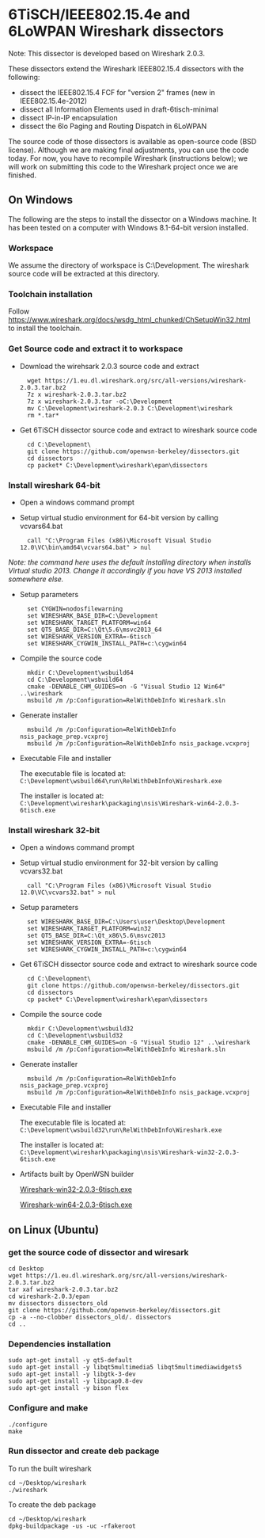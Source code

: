 # 6TiSCH/IEEE802.15.4e  and 6LoWPAN Wireshark dissectors

Note: This dissector is developed based on Wireshark 2.0.3.

These dissectors extend the Wireshark IEEE802.15.4 dissectors with the following:

* dissect the IEEE802.15.4 FCF for "version 2" frames (new in IEEE802.15.4e-2012)
* dissect all Information Elements used in draft-6tisch-minimal
* dissect IP-in-IP encapsulation
* dissect the 6lo Paging and Routing Dispatch in 6LoWPAN

The source code of those dissectors is available as open-source code (BSD license). Although we are making final adjustments, you can use the code today. For now, you have to recompile Wireshark (instructions below); we will work on submitting this code to the Wireshark project once we are finished.

## On Windows

The following are the steps to install the dissector on a Windows machine.
It has been tested on a computer with Windows 8.1-64-bit version installed.

### Workspace

We assume the directory of workspace is C:\Development. The wireshark source code will be extracted at this directory.

### Toolchain installation

Follow https://www.wireshark.org/docs/wsdg_html_chunked/ChSetupWin32.html to install the toolchain.

### Get Source code and extract it to workspace
- Download the wirehsark 2.0.3 source code and extract
        
        wget https://1.eu.dl.wireshark.org/src/all-versions/wireshark-2.0.3.tar.bz2
        7z x wireshark-2.0.3.tar.bz2
        7z x wireshark-2.0.3.tar -oC:\Development
        mv C:\Development\wireshark-2.0.3 C:\Development\wireshark
        rm *.tar*


- Get 6TiSCH dissector source code and extract to wireshark source code

        cd C:\Development\
        git clone https://github.com/openwsn-berkeley/dissectors.git
        cd dissectors
        cp packet* C:\Development\wireshark\epan\dissectors

### Install wireshark 64-bit
- Open a windows command prompt
- Setup virtual studio environment for 64-bit version by calling vcvars64.bat

        call "C:\Program Files (x86)\Microsoft Visual Studio 12.0\VC\bin\amd64\vcvars64.bat" > nul

*Note: the command here uses the default installing directory when installs Virtual studio 2013. Change it accordingly if you have VS 2013 installed somewhere else.*

- Setup parameters
    
        set CYGWIN=nodosfilewarning
        set WIRESHARK_BASE_DIR=C:\Development
        set WIRESHARK_TARGET_PLATFORM=win64
        set QT5_BASE_DIR=C:\Qt\5.6\msvc2013_64
        set WIRESHARK_VERSION_EXTRA=-6tisch
        set WIRESHARK_CYGWIN_INSTALL_PATH=c:\cygwin64

- Compile the source code

        mkdir C:\Development\wsbuild64
        cd C:\Development\wsbuild64
        cmake -DENABLE_CHM_GUIDES=on -G "Visual Studio 12 Win64" ..\wireshark
        msbuild /m /p:Configuration=RelWithDebInfo Wireshark.sln

- Generate installer

        msbuild /m /p:Configuration=RelWithDebInfo nsis_package_prep.vcxproj
        msbuild /m /p:Configuration=RelWithDebInfo nsis_package.vcxproj

- Executable File and installer

    The executable file is located at: `C:\Development\wsbuild64\run\RelWithDebInfo\Wireshark.exe`

    The installer is located at: `C:\Development\wireshark\packaging\nsis\Wireshark-win64-2.0.3-6tisch.exe`

### Install wireshark 32-bit
- Open a windows command prompt
- Setup virtual studio environment for 32-bit version by calling vcvars32.bat

        call "C:\Program Files (x86)\Microsoft Visual Studio 12.0\VC\vcvars32.bat" > nul

- Setup parameters
    
        set WIRESHARK_BASE_DIR=C:\Users\user\Desktop\Development
        set WIRESHARK_TARGET_PLATFORM=win32
        set QT5_BASE_DIR=C:\Qt_x86\5.6\msvc2013
        set WIRESHARK_VERSION_EXTRA=-6tisch
        set WIRESHARK_CYGWIN_INSTALL_PATH=c:\cygwin64

- Get 6TiSCH dissector source code and extract to wireshark source code
    
        cd C:\Development\
        git clone https://github.com/openwsn-berkeley/dissectors.git
        cd dissectors
        cp packet* C:\Development\wireshark\epan\dissectors

- Compile the source code

        mkdir C:\Development\wsbuild32
        cd C:\Development\wsbuild32
        cmake -DENABLE_CHM_GUIDES=on -G "Visual Studio 12" ..\wireshark
        msbuild /m /p:Configuration=RelWithDebInfo Wireshark.sln

- Generate installer

        msbuild /m /p:Configuration=RelWithDebInfo nsis_package_prep.vcxproj
        msbuild /m /p:Configuration=RelWithDebInfo nsis_package.vcxproj

- Executable File and installer

    The executable file is located at: `C:\Development\wsbuild32\run\RelWithDebInfo\Wireshark.exe`

    The installer is located at: `C:\Development\wireshark\packaging\nsis\Wireshark-win32-2.0.3-6tisch.exe`

- Artifacts built by OpenWSN builder

    [Wireshark-win32-2.0.3-6tisch.exe](http://builder.openwsn.org/job/6TiSCH%20Wireshark/lastSuccessfulBuild/artifact/Wireshark-win32-2.0.3-6tisch.exe)

    [Wireshark-win64-2.0.3-6tisch.exe](http://builder.openwsn.org/job/6TiSCH%20Wireshark/lastSuccessfulBuild/artifact/Wireshark-win64-2.0.3-6tisch.exe "Wireshark-win64-2.0.3-6tisch.exe")

## on Linux (Ubuntu)

### get the source code of dissector and wiresark

    cd Desktop
    wget https://1.eu.dl.wireshark.org/src/all-versions/wireshark-2.0.3.tar.bz2
    tar xaf wireshark-2.0.3.tar.bz2
    cd wireshark-2.0.3/epan
    mv dissectors dissectors_old
    git clone https://github.com/openwsn-berkeley/dissectors.git
    cp -a --no-clobber dissectors_old/. dissectors
    cd ..

### Dependencies installation

    sudo apt-get install -y qt5-default
    sudo apt-get install -y libqt5multimedia5 libqt5multimediawidgets5
    sudo apt-get install -y libgtk-3-dev
    sudo apt-get install -y libpcap0.8-dev
    sudo apt-get install -y bison flex

### Configure and make

    ./configure
    make

### Run dissector and create deb package

To run the built wireshark 

    cd ~/Desktop/wireshark
    ./wireshark

To create the deb package

    cd ~/Desktop/wireshark
    dpkg-buildpackage -us -uc -rfakeroot

